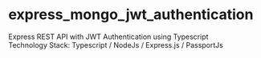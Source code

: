 # express_mongo_jwt_authentication

Express REST API with JWT Authentication using Typescript </br>
Technology Stack: Typescript / NodeJs / Express.js / PassportJs
